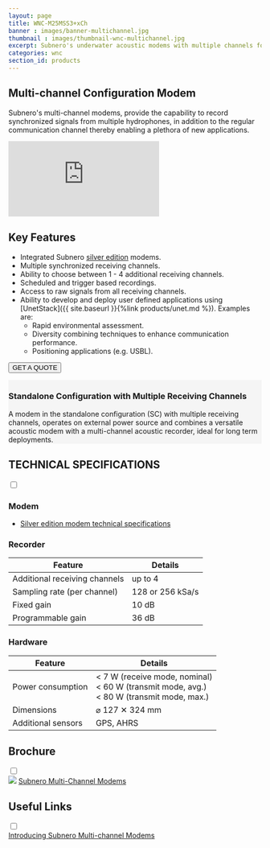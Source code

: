 ```yaml
---
layout: page
title: WNC-M25MSS3+xCh
banner : images/banner-multichannel.jpg
thumbnail : images/thumbnail-wnc-multichannel.jpg
excerpt: Subnero's underwater acoustic modems with multiple channels for high-speed data acquisition.
categories: wnc
section_id: products
---
```


## Multi-channel Configuration Modem

Subnero's multi-channel modems, provide the capability to record synchronized signals from multiple hydrophones, in addition to the regular communication channel thereby enabling a plethora of new applications.

<div class="flex-video video">
  <iframe src="https://www.youtube.com/embed/1OtxLh8z0zQ" frameborder="0" allow="accelerometer; autoplay; encrypted-media; gyroscope; picture-in-picture" allowfullscreen></iframe>
</div>

## Key Features

- Integrated Subnero [silver edition](./wnc-m25mss3.md) modems.
- Multiple synchronized receiving channels.
- Ability to choose between 1 - 4 additional receiving channels.
- Scheduled and trigger based recordings.
- Access to raw signals from all receiving channels.
- Ability to develop and deploy user defined applications using [UnetStack]({{ site.baseurl }}{%link products/unet.md %}). Examples are:
  - Rapid environmental assessment.
  - Diversity combining techniques to enhance communication performance.
  - Positioning applications (e.g. USBL).
<!-- - Software upgrade option for [Unity](./unity.md) to enhance communication performance using spatial diversity techniques -->
<!-- - Software upgrade option for enabling [USBL](./usbl.md) functionality -->

<a href="mailto:sales@subnero.com"><button type="button">GET A QUOTE</button></a>

<div id="embedded"></div>
<div class='full' style='background: #f5f5f5'>

  <div class ='media product' >
    <img class = "align-self-start mr-3" alt="" src="{{site.baseurl}}/images/boxart-wnc-multichannel2.jpg"/>
    <div class='media-body product product-content'>
    <h3 style="text-transform: none;" id="surface">Standalone Configuration with Multiple Receiving Channels</h3>
          <p>A modem in the standalone configuration (SC) with multiple receiving channels, operates on external power source and combines a versatile acoustic modem with a multi-channel acoustic recorder, ideal for long term deployments.</p>
    </div>
  </div>
</div>

<div class='two spacing'></div>

<div class='wrap-collapsible'>
<h2 style="text-transform: none;" id="m_techspec">TECHNICAL SPECIFICATIONS</h2>
<input id ='tech-specs' class='toggle' type='checkbox'>
<label class='lbl-toggle' for='tech-specs'></label>
<div class='collapsible-content' markdown="1">

### Modem

- <a href="{{site.baseurl}}/products/wnc-m25mss3.html#s_techspec">Silver edition modem technical specifications</a>

### Recorder

| Feature                                | Details                                   |
| -------------------------------------- | ----------------------------------------- |
|  Additional receiving channels         | up to 4                                   |
|  Sampling rate (per channel)           | 128 or 256 kSa/s                          |
|  Fixed gain                            | 10 dB                                     |
|  Programmable gain                     | 36 dB                                     |

### Hardware

| Feature                                | Details                                   |
| -------------------------------------- | ----------------------------------------- |
| Power consumption                      | < 7 W (receive mode, nominal)<br>< 60 W (transmit mode, avg.)<br>< 80 W (transmit mode, max.)|
| Dimensions                             | ⌀ 127 ✕ 324 mm                            |
| Additional sensors                     | GPS, AHRS                                 |

</div>
</div>

<div class='wrap-collapsible'>
  <h2>Brochure</h2>
  <input id ='compatibility' class='toggle' type='checkbox'>
  <label class='lbl-toggle' for='compatibility'></label>
  <div class='collapsible-content'>
<div class="brochure-container">
  <a href="{{site.baseurl}}/brochures/Subnero-Multi-Channel-Modem-Brochure.pdf" target="_blank"><img class="brochure-thumb" src="{{site.baseurl}}/brochures/modem5.jpg"></a>
  <a href="{{site.baseurl}}/brochures/Subnero-Multi-Channel-Modem-Brochure.pdf" target="_blank">Subnero Multi-Channel Modems</a>
</div>
</div>
</div>

<div class='wrap-collapsible'>
  <h2>Useful Links</h2>
  <input id ='useful-links' class='toggle' type='checkbox'>
  <label class='lbl-toggle' for='useful-links'></label>
  <div class='collapsible-content'>
    <div class="brochure-container">
      <a href="{{site.baseurl}}/wnc/2021/05/12/Subnero-Multi-channel-Modems.html" target="_blank">Introducing Subnero Multi-channel Modems</a>
    </div>
</div>
</div>

